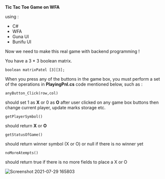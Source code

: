 **Tic Tac Toe Game on WFA**

using : 
 * C#
 * WFA
 * Guna UI
 * Bunifu UI

Now we need to make this real game with backend programming !

You have a 3 * 3 boolean matrix.

```
boolean matrixPatel [3][3];
```

When you press any of the buttons 
in the game box, you must perform a set of the operations in **PlayingPnl.cs** code mentioned below, such as : 


```
anyButton_Click(row,col)
```
should set 1 as **X** or 0 as **O** after user clicked on any game box buttons then change current player, update marks storage etc.
```
getPlayerSymbol()
```
should return **X** or **O** 

```
getStatusOfGame()
```
should return winner symbol (X or O) or null if there is no winner yet
```
noMoreAtempts()
```
should return true if there is no more fields to place a X or O


![Screenshot 2021-07-29 165803](https://user-images.githubusercontent.com/64478989/127505222-4b487c11-666e-412c-8423-dd24a1fc931d.jpg)

